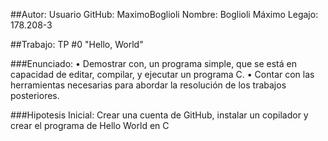 ##Autor:
Usuario GitHub: MaximoBoglioli
Nombre: Boglioli Máximo
Legajo: 178.208-3

##Trabajo:
TP #0 "Hello, World"

###Enunciado:
• Demostrar con, un programa simple, que se está en capacidad de editar,
compilar, y ejecutar un programa C.
• Contar con las herramientas necesarias para abordar la resolución de los
trabajos posteriores.

###Hipotesis Inicial:
Crear una cuenta de GitHub, instalar un copilador y crear el programa de Hello World en C
